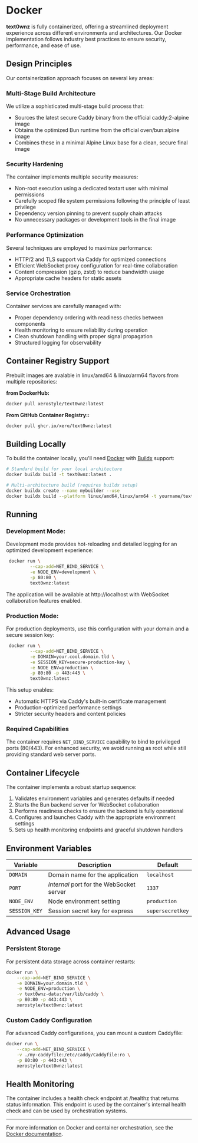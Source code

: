 # Docker

**text0wnz** is fully containerized, offering a streamlined deployment experience across different environments and architectures. Our Docker implementation follows industry best practices to ensure security, performance, and ease of use.

## Design Principles

Our containerization approach focuses on several key areas:

### Multi-Stage Build Architecture
We utilize a sophisticated multi-stage build process that:

- Sources the latest secure Caddy binary from the official caddy:2-alpine image
- Obtains the optimized Bun runtime from the official oven/bun:alpine image
- Combines these in a minimal Alpine Linux base for a clean, secure final image

### Security Hardening
The container implements multiple security measures:

- Non-root execution using a dedicated textart user with minimal permissions
- Carefully scoped file system permissions following the principle of least privilege
- Dependency version pinning to prevent supply chain attacks
- No unnecessary packages or development tools in the final image

### Performance Optimization
Several techniques are employed to maximize performance:

- HTTP/2 and TLS support via Caddy for optimized connections
- Efficient WebSocket proxy configuration for real-time collaboration
- Content compression (gzip, zstd) to reduce bandwidth usage
- Appropriate cache headers for static assets

### Service Orchestration
Container services are carefully managed with:

- Proper dependency ordering with readiness checks between components
- Health monitoring to ensure reliability during operation
- Clean shutdown handling with proper signal propagation
- Structured logging for observability

## Container Registry Support

Prebuilt images are avalable in linux/amd64 & linux/arm64 flavors from multiple repositories:

**from DockerHub:**
```sh
docker pull xerostyle/text0wnz:latest
```
**From GitHub Container Registry::**
```sh
docker pull ghcr.io/xero/text0wnz:latest
```

## Building Locally

To build the container locally, you'll need [Docker](https://docs.docker.com/get-docker/) with [Buildx](https://docs.docker.com/buildx/working-with-buildx/) support:

```sh
# Standard build for your local architecture
docker buildx build -t text0wnz:latest .

# Multi-architecture build (requires buildx setup)
docker buildx create --name mybuilder --use
docker buildx build --platform linux/amd64,linux/arm64 -t yourname/text0wnz:latest --push .
```

## Running

### Development Mode:

Development mode provides hot-reloading and detailed logging for an optimized development experience:

```sh
 docker run \
		 --cap-add=NET_BIND_SERVICE \
		 -e NODE_ENV=development \
		 -p 80:80 \
		 text0wnz:latest
```

The application will be available at http://localhost with WebSocket collaboration features enabled.

### Production Mode:

For production deployments, use this configuration with your domain and a secure session key:

```sh
 docker run \
		 --cap-add=NET_BIND_SERVICE \
		 -e DOMAIN=your.cool.domain.tld \
		 -e SESSION_KEY=secure-production-key \
		 -e NODE_ENV=production \
		 -p 80:80 -p 443:443 \
		 text0wnz:latest
```
This setup enables:

- Automatic HTTPS via Caddy's built-in certificate management
- Production-optimized performance settings
- Stricter security headers and content policies


### Required Capabilities
The container requires `NET_BIND_SERVICE` capability to bind to privileged ports (80/443). For enhanced security, we avoid running as root while still providing standard web server ports.


## Container Lifecycle

The container implements a robust startup sequence:

1. Validates environment variables and generates defaults if needed
2. Starts the Bun backend server for WebSocket collaboration
3. Performs readiness checks to ensure the backend is fully operational
4. Configures and launches Caddy with the appropriate environment settings
5. Sets up health monitoring endpoints and graceful shutdown handlers

## Environment Variables

| Variable      | Description                                 | Default                      |
|---------------|---------------------------------------------|------------------------------|
| `DOMAIN`      | Domain name for the application             | `localhost`                  |
| `PORT`        | _Internal_ port for the WebSocket server    | `1337`                       |
| `NODE_ENV`    | Node environment setting                    | `production`                 |
| `SESSION_KEY` | Session secret key for express              | `supersecretkey`             |

## Advanced Usage

### Persistent Storage

For persistent data storage across container restarts:

```sh
docker run \
    --cap-add=NET_BIND_SERVICE \
    -e DOMAIN=your.domain.tld \
    -e NODE_ENV=production \
    -v text0wnz-data:/var/lib/caddy \
    -p 80:80 -p 443:443 \
    xerostyle/text0wnz:latest
```

### Custom Caddy Configuration

For advanced Caddy configurations, you can mount a custom Caddyfile:

```sh
docker run \
    --cap-add=NET_BIND_SERVICE \
    -v ./my-caddyfile:/etc/caddy/Caddyfile:ro \
    -p 80:80 -p 443:443 \
    xerostyle/text0wnz:latest
```

## Health Monitoring

The container includes a health check endpoint at /healthz that returns status information. This endpoint is used by the container's internal health check and can be used by orchestration systems.

---

For more information on Docker and container orchestration, see the [Docker documentation](https://docs.docker.com).
